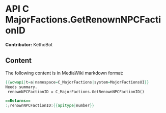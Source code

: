 # API C MajorFactions.GetRenownNPCFactionID

**Contributor:** KethoBot

## Content

The following content is in MediaWiki markdown format:

```mediawiki
{{wowapi|t=a|namespace=C_MajorFactions|system=MajorFactionsUI}}
Needs summary.
 renownNPCFactionID = C_MajorFactions.GetRenownNPCFactionID()

==Returns==
:;renownNPCFactionID:{{apitype|number}}
```